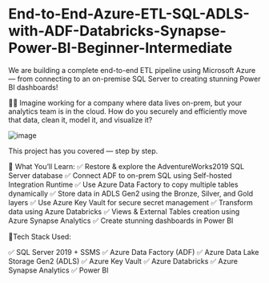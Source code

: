 # End-to-End-Azure-ETL-SQL-ADLS-with-ADF-Databricks-Synapse-Power-BI-Beginner-Intermediate
We are building a complete end-to-end ETL pipeline using Microsoft Azure — from connecting to an on-premise SQL Server to creating stunning Power BI dashboards!

👨‍💼 Imagine working for a company where data lives on-prem, but your analytics team is in the cloud. How do you securely and efficiently move that data, clean it, model it, and visualize it?

![image](https://github.com/user-attachments/assets/a1d0af02-de81-4024-86cc-10611b74ea0c)


This project has you covered — step by step.

🔧 What You’ll Learn:
✅ Restore & explore the AdventureWorks2019 SQL Server database
✅ Connect ADF to on-prem SQL using Self-hosted Integration Runtime
✅ Use Azure Data Factory to copy multiple tables dynamically
✅ Store data in ADLS Gen2 using the Bronze, Silver, and Gold layers
✅ Use Azure Key Vault for secure secret management
✅ Transform data using Azure Databricks
✅ Views & External Tables creation using Azure Synapse Analytics
✅ Create stunning dashboards in Power BI

 🔧Tech Stack Used:

✅ SQL Server 2019 + SSMS
✅ Azure Data Factory (ADF)
✅ Azure Data Lake Storage Gen2 (ADLS)
✅ Azure Key Vault
✅ Azure Databricks
✅ Azure Synapse Analytics
✅ Power BI
